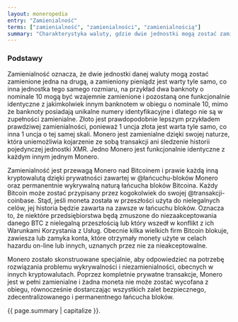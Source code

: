 ```yaml
---
layout: moneropedia
entry: "Zamienialność"
terms: ["zamienialność", "zamienialności", "zamienialnością"]
summary: "Charakterystyka waluty, gdzie dwie jednostki mogą zostać zamienione jedna na drugą."
---
```


### Podstawy

Zamienialność oznacza, że dwie jednostki danej waluty mogą zostać zamienione jedna na drugą, a zamieniony pieniądz jest warty tyle samo, co inna jednostka tego samego rozmiaru, na przykład dwa banknoty o nominale 10 mogą być wzajemnie zamienione i pozostaną one funkcjonalnie identyczne z jakimkolwiek innym banknotem w obiegu o nominale 10, mimo że banknoty posiadają unikalne numery identyfikacyjne i dlatego nie są w zupełności zamienialne. Złoto jest prawdopodobnie lepszym przykładem prawdziwej zamienialności, ponieważ 1 uncja złota jest warta tyle samo, co inna 1 uncja o tej samej skali. Monero jest zamienialne dzięki swojej naturze, która uniemożliwia kojarzenie ze sobą transakcji ani śledzenie historii pojedynczej jednostki XMR. Jedno Monero jest funkcjonalnie identyczne z każdym innym jednym Monero.

Zamienialność jest przewagą Monero nad Bitcoinem i prawie każdą inną kryptowalutą dzięki prywatności zawartej w @łańcuchu-bloków Monero oraz permanentnie wykrywalną naturą łańcucha bloków Bitcoina. Każdy Bitcoin może zostać przypisany przez kogokolwiek do swojej @transakcji-coinbase. Stąd, jeśli moneta została w przeszłości użyta do nielegalnych celów, jej historia będzie zawarta na zawsze w łańcuchu bloków. Oznacza to, że niektóre przedsiębiorstwa będą zmuszone do niezaakceptowania danego BTC z nielegalną przeszłością lub który wszedł w konflikt z ich Warunkami Korzystania z Usług. Obecnie kilka wielkich firm Bitcoin blokuje, zawiesza lub zamyka konta, które otrzymały monety użyte w celach hazardu on-line lub innych, uznanych przez nie za nieakceptowalne.

Monero zostało skonstruowane specjalnie, aby odpowiedzieć na potrzebę rozwiązania problemu wykrywalności i niezamienialności, obecnych w innych kryptowalutach. Poprzez kompletnie prywatne transakcje, Monero jest w pełni zamienialne i żadna moneta nie może zostać wycofana z obiegu, równocześnie dostarczając wszystkich zalet bezpiecznego, zdecentralizowanego i permanentnego łańcucha bloków.

{{ page.summary | capitalize }}.

